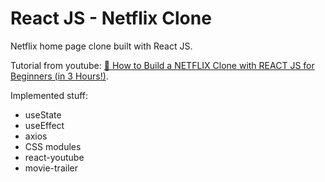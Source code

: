 # React JS - Netflix Clone

Netflix home page clone built with React JS.

Tutorial from youtube: [🔴 How to Build a NETFLIX Clone with REACT JS for Beginners (in 3 Hours!)](https://youtu.be/XtMThy8QKqU).

Implemented stuff:

- useState
- useEffect
- axios
- CSS modules
- react-youtube
- movie-trailer